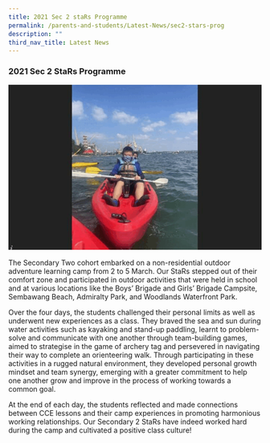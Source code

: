 ```yaml
---
title: 2021 Sec 2 staRs Programme
permalink: /parents-and-students/Latest-News/sec2-stars-prog
description: ""
third_nav_title: Latest News
---
```

### 2021 Sec 2 StaRs Programme

![](/images/sec2starsprogramme.gif)

The Secondary Two cohort embarked on a non-residential outdoor adventure learning camp from 2 to 5 March. Our StaRs stepped out of their comfort zone and participated in outdoor activities that were held in school and at various locations like the Boys’ Brigade and Girls’ Brigade Campsite, Sembawang Beach, Admiralty Park, and Woodlands Waterfront Park.

Over the four days, the students challenged their personal limits as well as underwent new experiences as a class. They braved the sea and sun during water activities such as kayaking and stand-up paddling, learnt to problem-solve and communicate with one another through team-building games, aimed to strategise in the game of archery tag and persevered in navigating their way to complete an orienteering walk. Through participating in these activities in a rugged natural environment, they developed personal growth mindset and team synergy, emerging with a greater commitment to help one another grow and improve in the process of working towards a common goal. 

At the end of each day, the students reflected and made connections between CCE lessons and their camp experiences in promoting harmonious working relationships. Our Secondary 2 StaRs have indeed worked hard during the camp and cultivated a positive class culture!